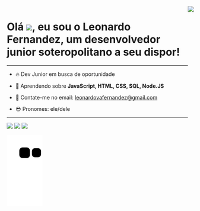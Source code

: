 <img align="right" height="590em" src="[https://www.canva.com/design/DAFS96rVQZw/GAW4CohlhLwH7upQXRjTJg/view?utm_content=DAFS96rVQZw&utm_campaign=designshare&utm_medium=link&utm_source=publishsharelink&mode=preview](https://www.canva.com/design/DAFS96rVQZw/view)"/>

<h1 align="left">Olá <img src="https://raw.githubusercontent.com/kaueMarques/kaueMarques/master/hi.gif" height="30px">, eu sou o Leonardo Fernandez, um desenvolvedor junior soteropolitano a seu dispor!</h1>
<hr>

- 🔥 Dev Junior em busca de oportunidade 

- 💯 Aprendendo sobre **JavaScript, HTML, CSS, SQL, Node.JS**

- 💬 Contate-me no email: leonardovafernandez@gmail.com

- 😎 Pronomes: ele/dele

<hr>
<div> 
  <a href="https://instagram.com/leonardovafernandez" target="_blank"><img src="https://img.shields.io/badge/-Instagram-%23E4405F?style=for-the-badge&logo=instagram&logoColor=white" target="_blank"></a> 
  <a href = "mailto:leonardovafernandez@gmail.com"><img src="https://img.shields.io/badge/-Gmail-%23333?style=for-the-badge&logo=gmail&logoColor=white" target="_blank"></a>
  <a href="https://www.linkedin.com/in/leonardo-fernandez-5aa32138/" target="_blank"><img src="https://img.shields.io/badge/-LinkedIn-%230077B5?style=for-the-badge&logo=linkedin&logoColor=white" target="_blank"></a> 
 
  ![Snake animation](https://github.com/rafaballerini/rafaballerini/blob/output/github-contribution-grid-snake.svg)
 
</div>

